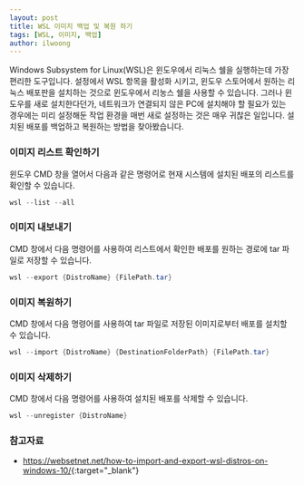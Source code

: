 ```yaml
---
layout: post
title: WSL 이미지 백업 및 복원 하기
tags: [WSL, 이미지, 백업]
author: ilwoong
---
```


Windows Subsystem for Linux(WSL)은 윈도우에서 리눅스 쉘을 실행하는데 가장 편리한 도구입니다. 설정에서 WSL 항목을 활성화 시키고, 윈도우 스토어에서 원하는 리눅스 배포판을 설치하는 것으로 윈도우에서 리눙스 쉘을 사용할 수 있습니다. 그러나 윈도우를 새로 설치한다던가, 네트워크가 연결되지 않은 PC에 설치해야 할 필요가 있는 경우에는 미리 설정해둔 작업 환경을 매번 새로 설정하는 것은 매우 귀찮은 일입니다. 설치된 배포를 백업하고 복원하는 방법을 찾아봤습니다.

### 이미지 리스트 확인하기

윈도우 CMD 창을 열어서 다음과 같은 명령어로 현재 시스템에 설치된 배포의 리스트를 확인할 수 있습니다.

```powershell
wsl --list --all
```

### 이미지 내보내기

CMD 창에서 다음 명령어를 사용하여 리스트에서 확인한 배포를 원하는 경로에 tar 파일로 저장할 수 있습니다.

```powershell
wsl --export {DistroName} {FilePath.tar}
```

### 이미지 복원하기

CMD 창에서 다음 명령어를 사용하여 tar 파일로 저장된 이미지로부터 배포를 설치할 수 있습니다.

```powershell
wsl --import {DistroName} {DestinationFolderPath} {FilePath.tar}
```

### 이미지 삭제하기

CMD 창에서 다음 명령어를 사용하여 설치된 배포를 삭제할 수 있습니다.

```powershell
wsl --unregister {DistroName}
```

### 참고자료

- <https://websetnet.net/how-to-import-and-export-wsl-distros-on-windows-10/>{:target="_blank"}